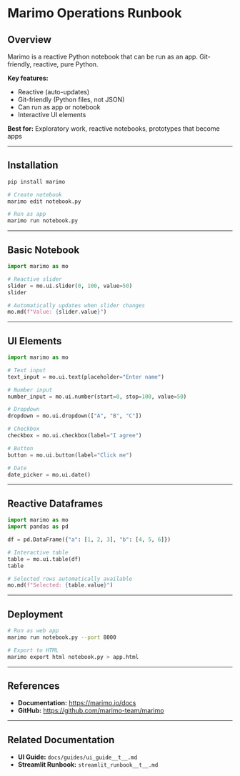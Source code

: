 # Marimo Operations Runbook

## Overview

Marimo is a reactive Python notebook that can be run as an app. Git-friendly, reactive, pure Python.

**Key features:**
- Reactive (auto-updates)
- Git-friendly (Python files, not JSON)
- Can run as app or notebook
- Interactive UI elements

**Best for:** Exploratory work, reactive notebooks, prototypes that become apps

---

## Installation

```bash
pip install marimo

# Create notebook
marimo edit notebook.py

# Run as app
marimo run notebook.py
```

---

## Basic Notebook

```python
import marimo as mo

# Reactive slider
slider = mo.ui.slider(0, 100, value=50)
slider

# Automatically updates when slider changes
mo.md(f"Value: {slider.value}")
```

---

## UI Elements

```python
import marimo as mo

# Text input
text_input = mo.ui.text(placeholder="Enter name")

# Number input
number_input = mo.ui.number(start=0, stop=100, value=50)

# Dropdown
dropdown = mo.ui.dropdown(["A", "B", "C"])

# Checkbox
checkbox = mo.ui.checkbox(label="I agree")

# Button
button = mo.ui.button(label="Click me")

# Date
date_picker = mo.ui.date()
```

---

## Reactive Dataframes

```python
import marimo as mo
import pandas as pd

df = pd.DataFrame({"a": [1, 2, 3], "b": [4, 5, 6]})

# Interactive table
table = mo.ui.table(df)
table

# Selected rows automatically available
mo.md(f"Selected: {table.value}")
```

---

## Deployment

```bash
# Run as web app
marimo run notebook.py --port 8000

# Export to HTML
marimo export html notebook.py > app.html
```

---

## References

- **Documentation:** https://marimo.io/docs
- **GitHub:** https://github.com/marimo-team/marimo

---

## Related Documentation

- **UI Guide:** `docs/guides/ui_guide__t__.md`
- **Streamlit Runbook:** `streamlit_runbook__t__.md`
